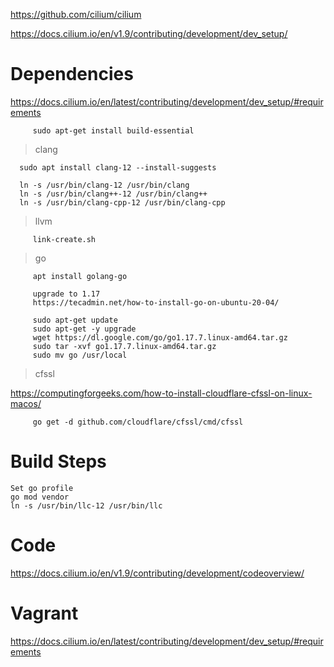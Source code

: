 

https://github.com/cilium/cilium

https://docs.cilium.io/en/v1.9/contributing/development/dev_setup/

# Dependencies

https://docs.cilium.io/en/latest/contributing/development/dev_setup/#requirements

         sudo apt-get install build-essential

> clang

      sudo apt install clang-12 --install-suggests

      ln -s /usr/bin/clang-12 /usr/bin/clang 
      ln -s /usr/bin/clang++-12 /usr/bin/clang++
      ln -s /usr/bin/clang-cpp-12 /usr/bin/clang-cpp

> llvm

         link-create.sh

> go

         apt install golang-go
         
         upgrade to 1.17
         https://tecadmin.net/how-to-install-go-on-ubuntu-20-04/
         
         sudo apt-get update  
         sudo apt-get -y upgrade  
         wget https://dl.google.com/go/go1.17.7.linux-amd64.tar.gz
         sudo tar -xvf go1.17.7.linux-amd64.tar.gz
         sudo mv go /usr/local 

> cfssl

https://computingforgeeks.com/how-to-install-cloudflare-cfssl-on-linux-macos/

         go get -d github.com/cloudflare/cfssl/cmd/cfssl
         

# Build Steps

	Set go profile	
	go mod vendor	
	ln -s /usr/bin/llc-12 /usr/bin/llc


# Code

https://docs.cilium.io/en/v1.9/contributing/development/codeoverview/


# Vagrant

https://docs.cilium.io/en/latest/contributing/development/dev_setup/#requirements
